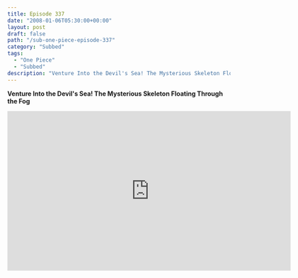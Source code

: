 ```yaml
---
title: Episode 337
date: "2008-01-06T05:30:00+00:00"
layout: post
draft: false
path: "/sub-one-piece-episode-337"
category: "Subbed"
tags:
  - "One Piece"
  - "Subbed"
description: "Venture Into the Devil's Sea! The Mysterious Skeleton Floating Through the Fog"
---
```


**Venture Into the Devil's Sea! The Mysterious Skeleton Floating Through the Fog**

<iframe width="640" height="360" src="https://www.rapidvideo.com/e/FXRENRGDJT" frameborder="0" marginwidth=0 marginheight=0 scrolling=no allowfullscreen></iframe>

